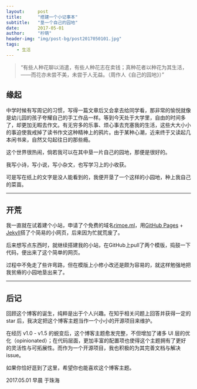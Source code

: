 ```yaml
---
layout:     post
title:      "搭建一个小记事本"
subtitle:   "垦一个自己的园地"
date:       2017-05-01
author:     "柠萌"
header-img: "img/post-bg/post2017050101.jpg"
tags:
    - 生活
---
```


> “有些人种花聊以消遣，有些人种花志在卖钱；真种花者以种花为其生活，——而花亦未尝不美，未尝于人无益。（周作人《自己的园地》）”


## 缘起

中学时候有写周记的习惯，写得一篇文章后又会拿去给同学看，那非常的愉悦就像是幼儿园的孩子夸耀自己的手工作品一样。等到今天处于大学里，自由的时间多了，却更加无暇去作文。有无穷多的乐事、烦心事去充塞我的生活，这些大大小小的事迫使我戒掉了读书作文这种精神上的鸦片。由于某种心潮，近来终于又读起几本闲书来，自然又勾起往日的那些瘾。

这个世界很热闹，倘若我可以在其中垦一片自己的园地，那便是很好的。


我写小诗，写小说，写小杂文，也写学习上的小收获。

可是写在纸上的文字是没人能看到的，我便开垦了一个这样的小园地，种上我自己的菜苗。


---

## 开荒

我一直就在试着建个小站，申请了个免费的域名[rimoe.ml](https://rimoe.ml/)，用[GitHub Pages](https://pages.github.com/) + [Jekyll](http://jekyllrb.com/)搭了个简易的小网页，后来因为忙就荒废了。  

后来想写点东西时，就继续搭建我的小站，在GitHub上pull了两个模版，捣鼓一下代码，便出来了这个简单的网页。

过程中不免走了些许弯路，但在模版上小修小改还是颇为容易的，就这样勉强地把我贫瘠的小园地垦出来了。

---

## 后记

回顾这个博客的诞生，纯粹是出于个人兴趣。在知乎相关问题上回答并获得一定的 star 后，我决定把这个博客主题当作一个小小的开源项目来维护。

在经历 v1.0 - v1.5 的蜕变后，这个博客主题愈发完整，不但增加了诸多 UI 层的优化（opinionated）；在代码层面，更加丰富的配置项也使得这个主题拥有了更好的灵活性与可拓展性。而作为一个开源项目，我也积极的为其完善文档与解决 issue。

如果你恰好逛到了这里，希望你也能喜欢这个博客主题。

2017.05.01 早晨 于珠海
